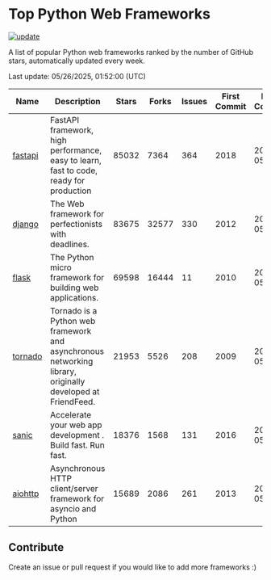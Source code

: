 # Top Python Web Frameworks

[![update](https://github.com/sunnysid3up/python-web-frameworks/actions/workflows/update.yml/badge.svg)](https://github.com/sunnysid3up/python-web-frameworks/actions/workflows/update.yml)

A list of popular Python web frameworks ranked by the number of GitHub stars, automatically updated every week.

Last update: 05/26/2025, 01:52:00 (UTC)

| Name          | Description          | Stars                     | Forks          | Issues               | First Commit        | Last Commit         |
|---------------|----------------------|---------------------------|----------------|----------------------|---------------------|---------------------|
| [fastapi](https://github.com/fastapi/fastapi) | FastAPI framework, high performance, easy to learn, fast to code, ready for production | 85032 | 7364 | 364 | 2018 | 2025-05-26 |
| [django](https://github.com/django/django) | The Web framework for perfectionists with deadlines. | 83675 | 32577 | 330 | 2012 | 2025-05-25 |
| [flask](https://github.com/pallets/flask) | The Python micro framework for building web applications. | 69598 | 16444 | 11 | 2010 | 2025-05-26 |
| [tornado](https://github.com/tornadoweb/tornado) | Tornado is a Python web framework and asynchronous networking library, originally developed at FriendFeed. | 21953 | 5526 | 208 | 2009 | 2025-05-26 |
| [sanic](https://github.com/sanic-org/sanic) |  Accelerate your web app development . Build fast. Run fast. | 18376 | 1568 | 131 | 2016 | 2025-05-23 |
| [aiohttp](https://github.com/aio-libs/aiohttp) | Asynchronous HTTP client/server framework for asyncio and Python | 15689 | 2086 | 261 | 2013 | 2025-05-26 |

## Contribute 

Create an issue or pull request if you would like to add more frameworks :)